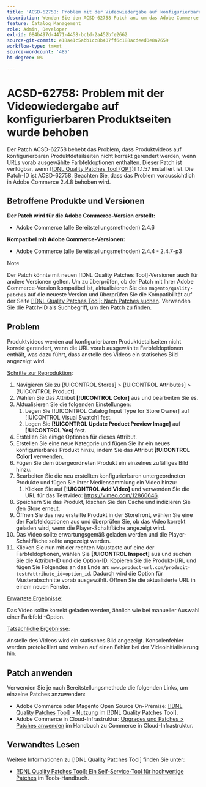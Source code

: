 ```yaml
---
title: 'ACSD-62758: Problem mit der Videowiedergabe auf konfigurierbaren Produktseiten wurde behoben'
description: Wenden Sie den ACSD-62758-Patch an, um das Adobe Commerce-Problem zu beheben, bei dem Produktvideos auf konfigurierbaren Produktdetailseiten nicht korrekt gerendert werden, wenn URLs vorab ausgewählte Farbfeldoptionen enthalten.
feature: Catalog Management
role: Admin, Developer
exl-id: 084b497d-4471-4458-bc1d-2a452bfe2662
source-git-commit: e18a41c5abb1cc8b407ff6c188acdeed0e8a7659
workflow-type: tm+mt
source-wordcount: '485'
ht-degree: 0%

---
```


# ACSD-62758: Problem mit der Videowiedergabe auf konfigurierbaren Produktseiten wurde behoben

Der Patch ACSD-62758 behebt das Problem, dass Produktvideos auf konfigurierbaren Produktdetailseiten nicht korrekt gerendert werden, wenn URLs vorab ausgewählte Farbfeldoptionen enthalten. Dieser Patch ist verfügbar, wenn [[!DNL Quality Patches Tool (QPT)]](/help/tools/quality-patches-tool/quality-patches-tool-to-self-serve-quality-patches.md) 1.1.57 installiert ist. Die Patch-ID ist ACSD-62758. Beachten Sie, dass das Problem voraussichtlich in Adobe Commerce 2.4.8 behoben wird.

## Betroffene Produkte und Versionen

**Der Patch wird für die Adobe Commerce-Version erstellt:**

* Adobe Commerce (alle Bereitstellungsmethoden) 2.4.6

**Kompatibel mit Adobe Commerce-Versionen:**

* Adobe Commerce (alle Bereitstellungsmethoden) 2.4.4 - 2.4.7-p3

>[!NOTE]
>
>Der Patch könnte mit neuen [!DNL Quality Patches Tool]-Versionen auch für andere Versionen gelten. Um zu überprüfen, ob der Patch mit Ihrer Adobe Commerce-Version kompatibel ist, aktualisieren Sie das `magento/quality-patches` auf die neueste Version und überprüfen Sie die Kompatibilität auf der Seite [[!DNL Quality Patches Tool]: Nach Patches suchen](https://experienceleague.adobe.com/tools/commerce-quality-patches/index.html). Verwenden Sie die Patch-ID als Suchbegriff, um den Patch zu finden.

## Problem

Produktvideos werden auf konfigurierbaren Produktdetailseiten nicht korrekt gerendert, wenn die URL vorab ausgewählte Farbfeldoptionen enthält, was dazu führt, dass anstelle des Videos ein statisches Bild angezeigt wird.

<u>Schritte zur Reproduktion</u>:

1. Navigieren Sie zu [!UICONTROL Stores] > [!UICONTROL Attributes] > [!UICONTROL Product].
1. Wählen Sie das Attribut **[!UICONTROL Color]** aus und bearbeiten Sie es.
1. Aktualisieren Sie die folgenden Einstellungen:
   1. Legen Sie [!UICONTROL Catalog Input Type for Store Owner] auf [!UICONTROL Visual Swatch] fest.
   1. Legen Sie **[!UICONTROL Update Product Preview Image]** auf **[!UICONTROL Yes]** fest.
1. Erstellen Sie einige Optionen für dieses Attribut.
1. Erstellen Sie eine neue Kategorie und fügen Sie ihr ein neues konfigurierbares Produkt hinzu, indem Sie das Attribut **[!UICONTROL Color]** verwenden.
1. Fügen Sie dem übergeordneten Produkt ein einzelnes zufälliges Bild hinzu.
1. Bearbeiten Sie die neu erstellten konfigurierbaren untergeordneten Produkte und fügen Sie ihrer Mediensammlung ein Video hinzu:
   1. Klicken Sie auf **[!UICONTROL Add Video]** und verwenden Sie die URL für das Testvideo: https://vimeo.com/12860646.
1. Speichern Sie das Produkt, löschen Sie den Cache und indizieren Sie den Store erneut.
1. Öffnen Sie das neu erstellte Produkt in der Storefront, wählen Sie eine der Farbfeldoptionen aus und überprüfen Sie, ob das Video korrekt geladen wird, wenn die Player-Schaltfläche angezeigt wird.
1. Das Video sollte erwartungsgemäß geladen werden und die Player-Schaltfläche sollte angezeigt werden.
1. Klicken Sie nun mit der rechten Maustaste auf eine der Farbfeldoptionen, wählen Sie **[!UICONTROL Inspect]** aus und suchen Sie die Attribut-ID und die Option-ID. Kopieren Sie die Produkt-URL und fügen Sie Folgendes an das Ende an: `www.product-url.com/producit-test#attribute_id=option_id`. Dadurch wird die Option für Musterabschnitte vorab ausgewählt. Öffnen Sie die aktualisierte URL in einem neuen Fenster.

<u>Erwartete Ergebnisse</u>:

Das Video sollte korrekt geladen werden, ähnlich wie bei manueller Auswahl einer Farbfeld -Option.

<u>Tatsächliche Ergebnisse</u>:

Anstelle des Videos wird ein statisches Bild angezeigt. Konsolenfehler werden protokolliert und weisen auf einen Fehler bei der Videoinitialisierung hin.

## Patch anwenden

Verwenden Sie je nach Bereitstellungsmethode die folgenden Links, um einzelne Patches anzuwenden:

* Adobe Commerce oder Magento Open Source On-Premise: [[!DNL Quality Patches Tool] > Nutzung](/help/tools/quality-patches-tool/usage.md) im [!DNL Quality Patches Tool].
* Adobe Commerce in Cloud-Infrastruktur: [Upgrades und Patches > Patches anwenden](https://experienceleague.adobe.com/docs/commerce-cloud-service/user-guide/develop/upgrade/apply-patches.html) im Handbuch zu Commerce in Cloud-Infrastruktur.


## Verwandtes Lesen

Weitere Informationen zu [!DNL Quality Patches Tool] finden Sie unter:

* [[!DNL Quality Patches Tool]: Ein Self-Service-Tool für hochwertige Patches](/help/tools/quality-patches-tool/quality-patches-tool-to-self-serve-quality-patches.md) im Tools-Handbuch.

